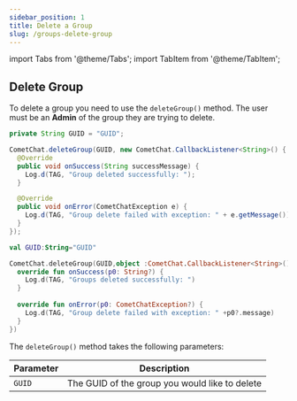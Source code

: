 ```yaml
---
sidebar_position: 1
title: Delete a Group
slug: /groups-delete-group
---
```


import Tabs from '@theme/Tabs';
import TabItem from '@theme/TabItem';

## Delete Group

To delete a group you need to use the `deleteGroup()` method. The user must be an **Admin** of the group they are trying to delete.

<Tabs>
<TabItem value="Java" label="Java">

```java
private String GUID = "GUID";

CometChat.deleteGroup(GUID, new CometChat.CallbackListener<String>() {
  @Override
  public void onSuccess(String successMessage) {
    Log.d(TAG, "Group deleted successfully: ");
  }

  @Override
  public void onError(CometChatException e) {
    Log.d(TAG, "Group delete failed with exception: " + e.getMessage());
  }
});
```
</TabItem>
<TabItem value="Kotlin" label="Kotlin">

```kotlin
val GUID:String="GUID"

CometChat.deleteGroup(GUID,object :CometChat.CallbackListener<String>(){
  override fun onSuccess(p0: String?) {
    Log.d(TAG, "Groups deleted successfully: ")
  }
  
  override fun onError(p0: CometChatException?) {
    Log.d(TAG, "Group delete failed with exception: " +p0?.message)
  }
})
```
</TabItem>
</Tabs>

The `deleteGroup()` method takes the following parameters:


| Parameter | Description                                    |
| --------- | ---------------------------------------------- |
| `GUID`    | The GUID of the group you would like to delete |


